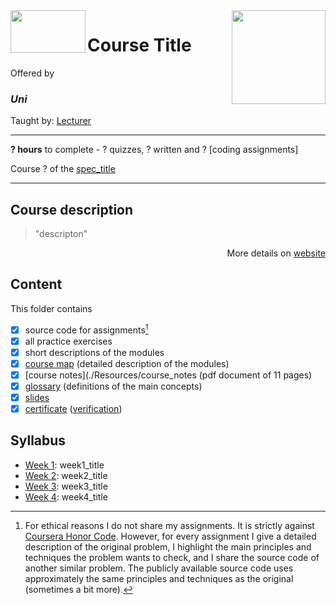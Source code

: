 <a href="https://www.coursera.org/learn/introduction-software-testing">
  <img src="/img/course_logo" width="150" align="right">
</a>

<img src="https://upload.wikimedia.org/wikipedia/commons/thumb/6/6a/University_of_Minnesota_Logo.svg/1920px-University_of_Minnesota_Logo.svg.png" width="120" height="68" align="left">

# Course Title

Offered by 
### *Uni*

Taught by: [Lecturer](lecturer_link)

---

**? hours** to complete - ? quizzes, ? written and ? [coding assignments]

Course ? of the [spec_title](../) 

---

## Course description

>"descripton"

<p align="right">More details on <a href="course_homepage">website</a></p>

## Content
This folder contains 
- [x] source code for assignments[^1]
- [x] all practice exercises
- [x] short descriptions of the modules 
- [x] [course map](./Resources/course_map) (detailed description of the modules)
- [x] [course notes](./Resources/course_notes (pdf document of 11 pages)
- [x] [glossary](./Resources/glossary) (definitions of the main concepts)
- [x] [slides](./Slides) 
- [x] [certificate](./Certificate/certificate.pdf) ([verification](certificate_link))

## Syllabus
- [Week 1](./Week%201): week1_title
- [Week 2](./Week%202): week2_title
- [Week 3](./Week%203): week3_title
- [Week 4](./Week%204): week4_title

[^1]: For ethical reasons I do not share my assignments. It is strictly against [Coursera Honor Code](https://www.coursera.support/s/article/209818863-Coursera-Honor-Code?language=en_US). However, for every assignment I give a detailed description of the original problem, I highlight the main principles and techniques the problem wants to check, and I share the source code of another similar problem. The publicly available source code uses approximately the same principles and techniques as the original (sometimes a bit more). 
